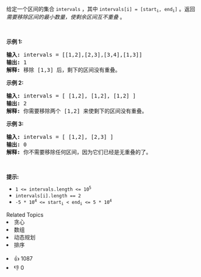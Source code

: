 <p>给定一个区间的集合&nbsp;<code>intervals</code>&nbsp;，其中 <code>intervals[i] = [start<sub>i</sub>, end<sub>i</sub>]</code>&nbsp;。返回 <em>需要移除区间的最小数量，使剩余区间互不重叠&nbsp;</em>。</p>

<p>&nbsp;</p>

<p><strong>示例 1:</strong></p>

<pre>
<strong>输入:</strong> intervals = [[1,2],[2,3],[3,4],[1,3]]
<strong>输出:</strong> 1
<strong>解释:</strong> 移除 [1,3] 后，剩下的区间没有重叠。
</pre>

<p><strong>示例 2:</strong></p>

<pre>
<strong>输入:</strong> intervals = [ [1,2], [1,2], [1,2] ]
<strong>输出:</strong> 2
<strong>解释:</strong> 你需要移除两个 [1,2] 来使剩下的区间没有重叠。
</pre>

<p><strong>示例 3:</strong></p>

<pre>
<strong>输入:</strong> intervals = [ [1,2], [2,3] ]
<strong>输出:</strong> 0
<strong>解释:</strong> 你不需要移除任何区间，因为它们已经是无重叠的了。
</pre>

<p>&nbsp;</p>

<p><strong>提示:</strong></p>

<ul> 
 <li><code>1 &lt;= intervals.length &lt;= 10<sup>5</sup></code></li> 
 <li><code>intervals[i].length == 2</code></li> 
 <li><code>-5 * 10<sup>4</sup>&nbsp;&lt;= start<sub>i</sub>&nbsp;&lt; end<sub>i</sub>&nbsp;&lt;= 5 * 10<sup>4</sup></code></li> 
</ul>

<div><div>Related Topics</div><div><li>贪心</li><li>数组</li><li>动态规划</li><li>排序</li></div></div><br><div><li>👍 1087</li><li>👎 0</li></div>